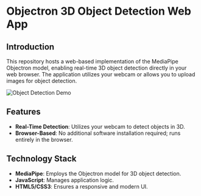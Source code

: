 # Objectron 3D Object Detection Web App

## Introduction
This repository hosts a web-based implementation of the MediaPipe Objectron model, enabling real-time 3D object detection directly in your web browser. The application utilizes your webcam or allows you to upload images for object detection.

![Object Detection Demo](https://github.com/Husseinhhameed/OBJECTRON/blob/main/Objectron-0000004998-c762a809.gif)

## Features
- **Real-Time Detection**: Utilizes your webcam to detect objects in 3D.
- **Browser-Based**: No additional software installation required; runs entirely in the browser.

## Technology Stack
- **MediaPipe**: Employs the Objectron model for 3D object detection.
- **JavaScript**: Manages application logic.
- **HTML5/CSS3**: Ensures a responsive and modern UI.

